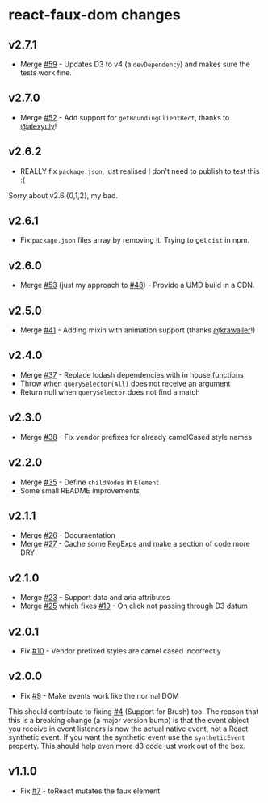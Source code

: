 # react-faux-dom changes

## v2.7.1

 * Merge [#59](https://github.com/Olical/react-faux-dom/pull/59) - Updates D3 to v4 (a `devDependency`) and makes sure the tests work fine.

## v2.7.0

 * Merge [#52](https://github.com/Olical/react-faux-dom/pull/52) - Add support for `getBoundingClientRect`, thanks to [@alexyuly](https://github.com/alexyuly)!

## v2.6.2

 * REALLY fix `package.json`, just realised I don't need to publish to test this :(

Sorry about v2.6.{0,1,2}, my bad.

## v2.6.1

 * Fix `package.json` files array by removing it. Trying to get `dist` in npm.

## v2.6.0

 * Merge [#53](https://github.com/Olical/react-faux-dom/pull/53) (just my approach to [#48](https://github.com/Olical/react-faux-dom/pull/48)) - Provide a UMD build in a CDN.

## v2.5.0

 * Merge [#41](https://github.com/Olical/react-faux-dom/pull/41) - Adding mixin with animation support (thanks [@krawaller](https://github.com/krawaller)!)

## v2.4.0

 * Merge [#37](https://github.com/Olical/react-faux-dom/pull/37) - Replace lodash dependencies with in house functions
 * Throw when `querySelector(All)` does not receive an argument
 * Return null when `querySelector` does not find a match

## v2.3.0

 * Merge [#38](https://github.com/Olical/react-faux-dom/pull/38) - Fix vendor prefixes for already camelCased style names

## v2.2.0

 * Merge [#35](https://github.com/Olical/react-faux-dom/pull/35) - Define `childNodes` in `Element`
 * Some small README improvements

## v2.1.1

 * Merge [#26](https://github.com/Olical/react-faux-dom/pull/26) - Documentation
 * Merge [#27](https://github.com/Olical/react-faux-dom/pull/27) - Cache some RegExps and make a section of code more DRY

## v2.1.0

 * Merge [#23](https://github.com/Olical/react-faux-dom/pull/23) - Support data and aria attributes
 * Merge [#25](https://github.com/Olical/react-faux-dom/pull/25) which fixes [#19](https://github.com/Olical/react-faux-dom/issues/19) - On click not passing through D3 datum

## v2.0.1

 * Fix [#10](https://github.com/Olical/react-faux-dom/issues/10) - Vendor prefixed styles are camel cased incorrectly

## v2.0.0

 * Fix [#9](https://github.com/Olical/react-faux-dom/issues/9) - Make events work like the normal DOM

This should contribute to fixing [#4](https://github.com/Olical/react-faux-dom/issues/4) (Support for Brush) too. The reason that this is a breaking change (a major version bump) is that the event object you receive in event listeners is now the actual native event, not a React synthetic event. If you want the synthetic event use the `syntheticEvent` property. This should help even more d3 code just work out of the box.

## v1.1.0

 * Fix [#7](https://github.com/Olical/react-faux-dom/issues/7) - toReact mutates the faux element
